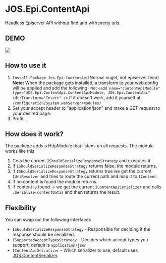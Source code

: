 # JOS.Epi.ContentApi
Headless Episerver API without find and with pretty urls.

## DEMO
![](https://josefottosson.se/content/images/2018/04/JOS.Epi.ContentApi.gif)

## How to use it

1. ```Install-Package Jos.Epi.ContentApi```(Normal nuget, not episerver feed)
    **Note:** When the package gets installed, a transform to your web.config will be applied and add the following line:
```<add name="ContentApiModule" type="JOS.Epi.ContentApi.ContentApiModule, JOS.Epi.ContentApi" xdt:Transform="Insert" />```
If it doesn't work, add it yourself at ```/configuration/system.webServer/modules/```
2. Set your accept header to "application/json" and make a GET request to your desired page.
3. Profit.

## How does it work?
The package adds a HttpModule that listens on all requests.
The module works like this:

1. Gets the current ```IShouldSerializeResponseStrategy``` and executes it.
2. If ```IShouldSerializeResponseStrategy``` returns false, the module returns.
3. If ```IShouldSerializeResponseStrategy``` returns true we get the current ```IUrlResolver``` and tries to route the current path and map it to ```IContent```.
4. If no content is found the module returns.
5. If content is found -> we get the current ```IContentApiSerializer``` and calls ```.Serialize(contentData)``` and then returns the result.

## Flexibility

You can swap out the following interfaces

* ```IShouldSerializeResponseStrategy``` - Responsible for deciding if the response should be serialized.
* ```ISupportedAcceptTypesStrategy``` - Decides which accept types you support, default is ```application/json```.
* ```IContentApiSerializer``` - Which serializer to use, default uses [JOS.ContentSerializer](https://github.com/joseftw/JOS.ContentSerializer).

